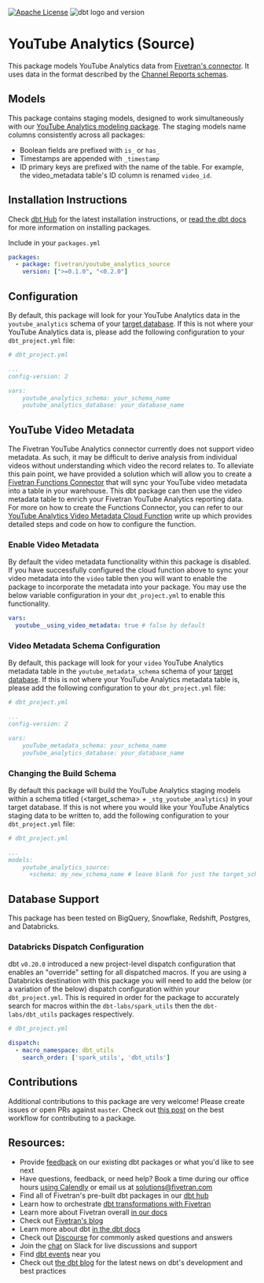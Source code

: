 [![Apache License](https://img.shields.io/badge/License-Apache%202.0-blue.svg)](https://opensource.org/licenses/Apache-2.0) ![dbt logo and version](https://img.shields.io/static/v1?logo=dbt&label=dbt-version&message=0.20.x&color=orange)
# YouTube Analytics (Source)
This package models YouTube Analytics data from [Fivetran's connector](https://fivetran.com/docs/applications/youTube-analytics). It uses data in the format described by the [Channel Reports schemas](https://fivetran.com/docs/applications/youTube-analytics#schemainformation).

## Models
This package contains staging models, designed to work simultaneously with our [YouTube Analytics modeling package](https://github.com/fivetran/dbt_youtube_analytics). The staging models name columns consistently across all packages:
 * Boolean fields are prefixed with `is_` or `has_`
 * Timestamps are appended with `_timestamp`
 * ID primary keys are prefixed with the name of the table. For example, the video_metadata table's ID column is renamed `video_id`.

## Installation Instructions
Check [dbt Hub](https://hub.getdbt.com/) for the latest installation instructions, or [read the dbt docs](https://docs.getdbt.com/docs/package-management) for more information on installing packages.

Include in your `packages.yml`

```yaml
packages:
  - package: fivetran/youtube_analytics_source
    version: [">=0.1.0", "<0.2.0"]
```
## Configuration
By default, this package will look for your YouTube Analytics data in the `youtube_analytics` schema of your [target database](https://docs.getdbt.com/docs/running-a-dbt-project/using-the-command-line-interface/configure-your-profile). If this is not where your YouTube Analytics data is, please add the following configuration to your `dbt_project.yml` file:

```yml
# dbt_project.yml

...
config-version: 2

vars:
    youtube_analytics_schema: your_schema_name
    youtube_analytics_database: your_database_name 
```
## YouTube Video Metadata
The Fivetran YouTube Analytics connector currently does not support video metadata. As such, it may be difficult to derive analysis from individual videos without understanding which video the record relates to. To alleviate this pain point, we have provided a solution which will allow you to create a [Fivetran Functions Connector](https://fivetran.com/docs/functions) that will sync your YouTube video metadata into a table in your warehouse. This dbt package can then use the video metadata table to enrich your Fivetran YouTube Analytics reporting data. For more on how to create the Functions Connector, you can refer to our [YouTube Analytics Video Metadata Cloud Function](to_be_created_write-up_link_here) write up which provides detailed steps and code on how to configure the function. 

### Enable Video Metadata
By default the video metadata functionality within this package is disabled. If you have successfully configured the cloud function above to sync your video metadata into the `video` table then you will want to enable the package to incorporate the metadata into your package. You may use the below variable configuration in your `dbt_project.yml` to enable this functionality.
```yml
vars:
  youtube__using_video_metadata: true # false by default
```

### Video Metadata Schema Configuration
By default, this package will look for your `video` YouTube Analytics metadata table in the `youtube_metadata_schema` schema of your [target database](https://docs.getdbt.com/docs/running-a-dbt-project/using-the-command-line-interface/configure-your-profile). If this is not where your YouTube Analytics metadata table is, please add the following configuration to your `dbt_project.yml` file:
```yml
# dbt_project.yml

...
config-version: 2

vars:
    youTube_metadata_schema: your_schema_name
    youTube_analytics_database: your_database_name 
```
### Changing the Build Schema
By default this package will build the YouTube Analytics staging models within a schema titled (<target_schema> + `_stg_youtube_analytics`) in your target database. If this is not where you would like your YouTube Analytics staging data to be written to, add the following configuration to your `dbt_project.yml` file:

```yml
# dbt_project.yml

...
models:
    youtube_analytics_source:
      +schema: my_new_schema_name # leave blank for just the target_schema
```
## Database Support
This package has been tested on BigQuery, Snowflake, Redshift, Postgres, and Databricks.

### Databricks Dispatch Configuration
dbt `v0.20.0` introduced a new project-level dispatch configuration that enables an "override" setting for all dispatched macros. If you are using a Databricks destination with this package you will need to add the below (or a variation of the below) dispatch configuration within your `dbt_project.yml`. This is required in order for the package to accurately search for macros within the `dbt-labs/spark_utils` then the `dbt-labs/dbt_utils` packages respectively.
```yml
# dbt_project.yml

dispatch:
  - macro_namespace: dbt_utils
    search_order: ['spark_utils', 'dbt_utils']
```

## Contributions
Additional contributions to this package are very welcome! Please create issues
or open PRs against `master`. Check out 
[this post](https://discourse.getdbt.com/t/contributing-to-a-dbt-package/657) 
on the best workflow for contributing to a package.

## Resources:
- Provide [feedback](https://www.surveymonkey.com/r/DQ7K7WW) on our existing dbt packages or what you'd like to see next
- Have questions, feedback, or need help? Book a time during our office hours [using Calendly](https://calendly.com/fivetran-solutions-team/fivetran-solutions-team-office-hours) or email us at solutions@fivetran.com
- Find all of Fivetran's pre-built dbt packages in our [dbt hub](https://hub.getdbt.com/fivetran/)
- Learn how to orchestrate [dbt transformations with Fivetran](https://fivetran.com/docs/transformations/dbt)
- Learn more about Fivetran overall [in our docs](https://fivetran.com/docs)
- Check out [Fivetran's blog](https://fivetran.com/blog)
- Learn more about dbt [in the dbt docs](https://docs.getdbt.com/docs/introduction)
- Check out [Discourse](https://discourse.getdbt.com/) for commonly asked questions and answers
- Join the [chat](http://slack.getdbt.com/) on Slack for live discussions and support
- Find [dbt events](https://events.getdbt.com) near you
- Check out [the dbt blog](https://blog.getdbt.com/) for the latest news on dbt's development and best practices
